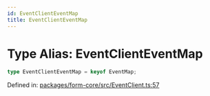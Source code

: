 ```yaml
---
id: EventClientEventMap
title: EventClientEventMap
---
```


<!-- DO NOT EDIT: this page is autogenerated from the type comments -->

# Type Alias: EventClientEventMap

```ts
type EventClientEventMap = keyof EventMap;
```

Defined in: [packages/form-core/src/EventClient.ts:57](https://github.com/ws-rush/form/blob/main/packages/form-core/src/EventClient.ts#L57)
